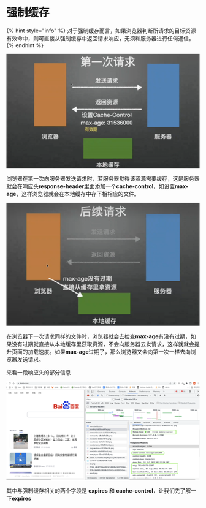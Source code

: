 # 强制缓存

{% hint style="info" %}
对于强制缓存而言，如果浏览器判断所请求的目标资源有效命中，则可直接从强制缓存中返回请求响应，无须和服务器进行任何通信。
{% endhint %}

![](<../.gitbook/assets/image (17).png>)

浏览器在第一次向服务器发送请求时，若服务器觉得该资源需要缓存，这是服务器就会在响应头**response-header**里面添加一个**cache-control**，如设置**max-age**，这样浏览器就会在本地缓存中存下相相应的文件。



![](<../.gitbook/assets/image (2).png>)

在浏览器下一次请求同样的文件时，浏览器就会去检查**max-age**有没有过期，如果没有过期就直接从本地缓存里获取资源，不会向服务器去发请求，这样就就会提升页面的加载速度。如果**max-age**过期了，那么浏览器又会向第一次一样去向浏览器发送请求。



来看一段响应头的部分信息

![](<../.gitbook/assets/image (16).png>)

其中与强制缓存相关的两个字段是 **expires** 和 **cache-control**，让我们先了解一下**expires**
